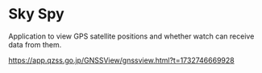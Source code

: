 # Sky Spy

Application to view GPS satellite positions and whether watch can
receive data from them.


https://app.qzss.go.jp/GNSSView/gnssview.html?t=1732746669928